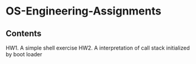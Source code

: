 # OS-Engineering-Assignments
## Contents
HW1. A simple shell exercise
HW2. A interpretation of call stack initialized by boot loader